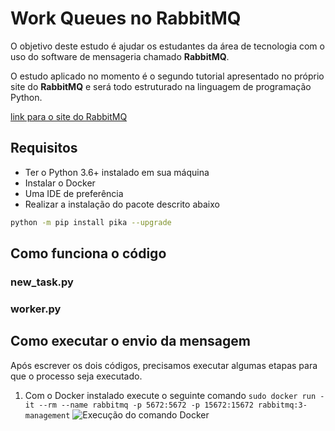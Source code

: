 # Work Queues no RabbitMQ

O objetivo deste estudo é ajudar os estudantes da área de tecnologia com o uso do software
de mensageria chamado **RabbitMQ**.

O estudo aplicado no momento é o segundo tutorial apresentado no próprio site do **RabbitMQ** e
será todo estruturado na linguagem de programação Python.

[link para o site do RabbitMQ](https://www.rabbitmq.com/)

## Requisitos

- Ter o Python 3.6+ instalado em sua máquina
- Instalar o Docker
- Uma IDE de preferência
- Realizar a instalação do pacote descrito abaixo

```bash
python -m pip install pika --upgrade
```

## Como funciona o código


### new_task.py



### worker.py



## Como executar o envio da mensagem

Após escrever os dois códigos, precisamos executar algumas etapas para que o processo seja
executado.

1. Com o Docker instalado execute o seguinte comando `sudo docker run -it --rm --name rabbitmq -p 5672:5672 -p 15672:15672 rabbitmq:3-management`
![Execução do comando Docker]()

